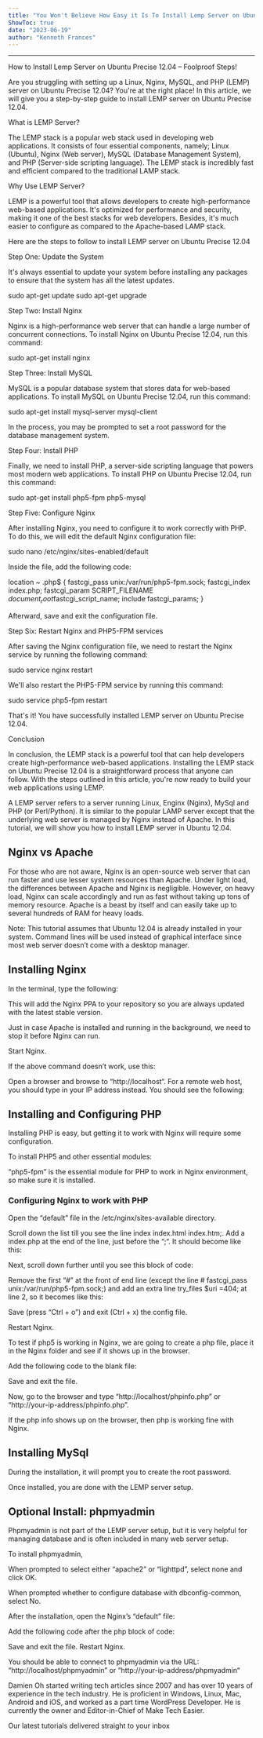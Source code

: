 ```yaml
---
title: "You Won't Believe How Easy it Is To Install Lemp Server on Ubuntu Precise 12.04 – Check Out These Foolproof Steps Now!"
ShowToc: true 
date: "2023-06-19"
author: "Kenneth Frances"
---
```

*****
How to Install Lemp Server on Ubuntu Precise 12.04 – Foolproof Steps!

Are you struggling with setting up a Linux, Nginx, MySQL, and PHP (LEMP) server on Ubuntu Precise 12.04? You're at the right place! In this article, we will give you a step-by-step guide to install LEMP server on Ubuntu Precise 12.04.

What is LEMP Server?

The LEMP stack is a popular web stack used in developing web applications. It consists of four essential components, namely; Linux (Ubuntu), Nginx (Web server), MySQL (Database Management System), and PHP (Server-side scripting language). The LEMP stack is incredibly fast and efficient compared to the traditional LAMP stack.

Why Use LEMP Server?

LEMP is a powerful tool that allows developers to create high-performance web-based applications. It's optimized for performance and security, making it one of the best stacks for web developers. Besides, it's much easier to configure as compared to the Apache-based LAMP stack.

Here are the steps to follow to install LEMP server on Ubuntu Precise 12.04

Step One: Update the System

It's always essential to update your system before installing any packages to ensure that the system has all the latest updates.

sudo apt-get update
sudo apt-get upgrade

Step Two: Install Nginx

Nginx is a high-performance web server that can handle a large number of concurrent connections. To install Nginx on Ubuntu Precise 12.04, run this command:

sudo apt-get install nginx

Step Three: Install MySQL

MySQL is a popular database system that stores data for web-based applications. To install MySQL on Ubuntu Precise 12.04, run this command:

sudo apt-get install mysql-server mysql-client

In the process, you may be prompted to set a root password for the database management system.

Step Four: Install PHP

Finally, we need to install PHP, a server-side scripting language that powers most modern web applications. To install PHP on Ubuntu Precise 12.04, run this command:

sudo apt-get install php5-fpm php5-mysql

Step Five: Configure Nginx

After installing Nginx, you need to configure it to work correctly with PHP. To do this, we will edit the default Nginx configuration file:

sudo nano /etc/nginx/sites-enabled/default

Inside the file, add the following code:

location ~ \.php$ {
        fastcgi_pass unix:/var/run/php5-fpm.sock;
        fastcgi_index index.php;
        fastcgi_param SCRIPT_FILENAME $document_root$fastcgi_script_name;
        include fastcgi_params;
}

Afterward, save and exit the configuration file.

Step Six: Restart Nginx and PHP5-FPM services

After saving the Nginx configuration file, we need to restart the Nginx service by running the following command:

sudo service nginx restart

We'll also restart the PHP5-FPM service by running this command:

sudo service php5-fpm restart

That's it! You have successfully installed LEMP server on Ubuntu Precise 12.04.

Conclusion

In conclusion, the LEMP stack is a powerful tool that can help developers create high-performance web-based applications. Installing the LEMP stack on Ubuntu Precise 12.04 is a straightforward process that anyone can follow. With the steps outlined in this article, you're now ready to build your web applications using LEMP.


A LEMP server refers to a server running Linux, Enginx (Nginx), MySql and PHP (or Perl/Python). It is similar to the popular LAMP server except that the underlying web server is managed by Nginx instead of Apache. In this tutorial, we will show you how to install LEMP server in Ubuntu 12.04.

 
## Nginx vs Apache
 
For those who are not aware, Nginx is an open-source web server that can run faster and use lesser system resources than Apache. Under light load, the differences between Apache and Nginx is negligible. However, on heavy load, Nginx can scale accordingly and run as fast without taking up tons of memory resource. Apache is a beast by itself and can easily take up to several hundreds of RAM for heavy loads. 
 
Note: This tutorial assumes that Ubuntu 12.04 is already installed in your system. Command lines will be used instead of graphical interface since most web server doesn’t come with a desktop manager.
 
## Installing Nginx
 
In the terminal, type the following:
 
This will add the Nginx PPA to your repository so you are always updated with the latest stable version. 
 
Just in case Apache is installed and running in the background, we need to stop it before Nginx can run.
 
Start Nginx.
 
If the above command doesn’t work, use this:
 
Open a browser and browse to “http://localhost“. For a remote web host, you should type in your IP address instead. You should see the following:
 

 
## Installing and Configuring PHP
 
Installing PHP is easy, but getting it to work with Nginx will require some configuration. 
 
To install PHP5 and other essential modules:
 
“php5-fpm” is the essential module for PHP to work in Nginx environment, so make sure it is installed.
 
### Configuring Nginx to work with PHP
 
Open the “default” file in the /etc/nginx/sites-available directory.
 
Scroll down the list till you see the line index index.html index.htm;. Add a index.php at the end of the line, just before the “;“. It should become like this:
 
Next, scroll down further until you see this block of code:
 
Remove the first “#” at the front of end line (except the line #  fastcgi_pass unix:/var/run/php5-fpm.sock;) and add an extra line try_files $uri =404; at line 2, so it becomes like this:
 
Save (press “Ctrl + o”) and exit (Ctrl + x) the config file.
 
Restart Nginx.
 
To test if php5 is working in Nginx, we are going to create a php file, place it in the Nginx folder and see if it shows up in the browser.
 
Add the following code to the blank file:
 
Save and exit the file.
 
Now, go to the browser and type “http://localhost/phpinfo.php” or “http://your-ip-address/phpinfo.php”. 
 
If the php info shows up on the browser, then php is working fine with Nginx.
 
## Installing MySql
 
During the installation, it will prompt you to create the root password.
 
Once installed, you are done with the LEMP server setup. 
 
## Optional Install: phpmyadmin
 
Phpmyadmin is not part of the LEMP server setup, but it is very helpful for managing database and is often included in many web server setup.
 
To install phpmyadmin, 
 
When prompted to select either “apache2” or “lighttpd”, select none and click OK.
 
When prompted whether to configure database with dbconfig-common, select No.
 
After the installation, open the Nginx’s “default” file:
 
Add the following code after the php block of code:
 
Save and exit the file. Restart Nginx.
 
You should be able to connect to phpmyadmin via the URL: “http://localhost/phpmyadmin” or “http://your-ip-address/phpmyadmin“
 
Damien Oh started writing tech articles since 2007 and has over 10 years of experience in the tech industry. He is proficient in Windows, Linux, Mac, Android and iOS, and worked as a part time WordPress Developer. He is currently the owner and Editor-in-Chief of Make Tech Easier.
 
Our latest tutorials delivered straight to your inbox




